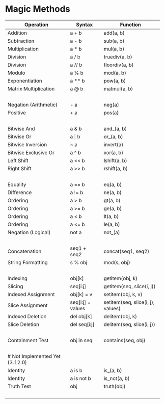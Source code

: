 # Magic Methods

| Operation             | Syntax             | Function                          |
| - | - | - |
| Addition              | a + b              | add(a, b)                         |
| Subtraction           | a - b              | sub(a, b)                         |
| Multiplication        | a \* b             | mul(a, b)                         |
| Division              | a / b              | truediv(a, b)                     |
| Division              | a // b             | floordiv(a, b)                    |
| Modulo                | a % b              | mod(a, b)                         |
| Exponentiation        | a \*\* b           | pow(a, b)                         |
| Matrix Multiplication | a @ b              | matmul(a, b)                      |
| &nbsp; | | |
| Negation (Arithmetic) | - a                | neg(a)                            |
| Positive              | + a                | pos(a)                            |
| &nbsp; | | |
| Bitwise And           | a & b              | and\_(a, b)                       |
| Bitwise Or            | a \| b             | or\_(a, b)                        |
| Bitwise Inversion     | ~ a                | invert(a)                         |
| Bitwise Exclusive Or  | a ^ b              | xor(a, b)                         |
| Left Shift            | a << b             | lshift(a, b)                      |
| Right Shift           | a >> b             | rshift(a, b)                      |
| &nbsp; | | |
| Equality              | a == b             | eq(a, b)                          |
| Difference            | a != b             | ne(a, b)                          |
| Ordering              | a > b              | gt(a, b)                          |
| Ordering              | a >= b             | ge(a, b)                          |
| Ordering              | a < b              | lt(a, b)                          |
| Ordering              | a <= b             | le(a, b)                          |
| Negation (Logical)    | not a              | not\_(a)                          |
| &nbsp; | | |
| Concatenation         | seq1 + seq2        | concat(seq1, seq2)                |
| String Formatting     | s % obj            | mod(s, obj)                       |
| &nbsp; | | |
| Indexing              | obj[k]             | getitem(obj, k)                   |
| Slicing               | seq[i:j]           | getitem(seq, slice(i, j))         |
| Indexed Assignment    | obj[k] = v         | setitem(obj, k, v)                |
| Slice Assignment      | seq[i:j] = values  | setitem(seq, slice(i, j), values) |
| Indexed Deletion      | del obj[k]         | delitem(obj, k)                   |
| Slice Deletion        | del seq[i:j]       | delitem(seq, slice(i, j))         |
| &nbsp; | | |
| Containment Test      | obj in seq         | contains(seq, obj)                |
| &nbsp; | | |
| # Not Implemented Yet (3.12.0)  |
| Identity              | a is b             | is\_(a, b)                        |
| Identity              | a is not b         | is_not(a, b)                      |
| Truth Test            | obj                | truth(obj)                        |
| &nbsp; | | |
